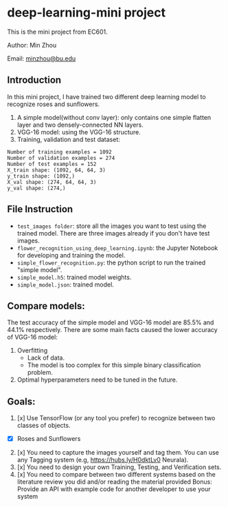 # deep-learning-mini project
This is the mini project from EC601.

Author: Min Zhou

Email: minzhou@bu.edu


## Introduction

In this mini project, I have trained two different deep learning model to recognize roses and sunflowers.

1. A simple model(without conv layer): only contains one simple flatten layer and two densely-connected NN layers.
2. VGG-16 model: using the VGG-16 structure.
3. Training, validation and test dataset:
```
Number of training examples = 1092
Number of validation examples = 274
Number of test examples = 152
X_train shape: (1092, 64, 64, 3)
y_train shape: (1092,)
X_val shape: (274, 64, 64, 3)
y_val shape: (274,)
```

## File Instruction
* `test_images folder`: store all the images you want to test using the trained model. There are three images already if you don't have test images.
* `flower_recognition_using_deep_learning.ipynb`: the Jupyter Notebook for developing and training the model.
* `simple_flower_recognition.py`: the python script to run the trained "simple model".
* `simple_model.h5`: trained model weights.
* `simple_model.json`: trained model.

## Compare models:
The test accuracy of the simple model and VGG-16 model are 85.5% and 44.1% respectively. There are some main facts caused the lower accuracy of VGG-16 model:

1. Overfitting
    * Lack of data.
    * The model is too complex for this simple binary classification problem. 
3. Optimal hyperparameters need to be tuned in the future.

## Goals:
1. [x] Use TensorFlow (or any tool you prefer) to recognize between two classes of objects.
* [x] Roses and Sunflowers
2. [x] You need to capture the images yourself and tag them.  You can use any Tagging system (e.g, https://hubs.ly/H0dktLv0 Neurala).  
3. [x] You need to design your own Training, Testing, and Verification sets.
4. [x] You need to compare between two different systems based on the literature review you did and/or reading the material provided
Bonus:  Provide an API with example code for another developer to use your system
